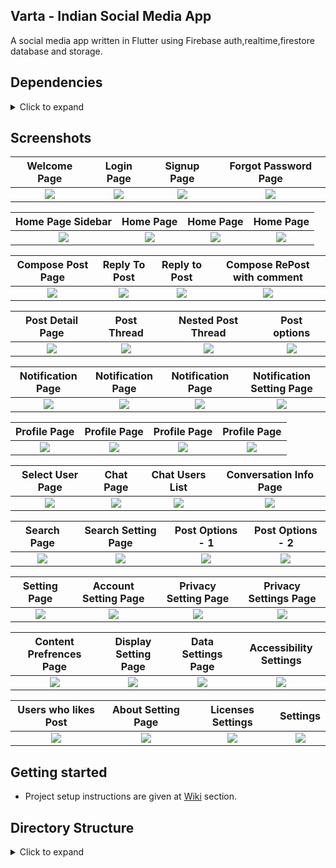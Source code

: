 ## Varta - Indian Social Media App

A social media app written in Flutter using Firebase auth,realtime,firestore database and storage.


## Dependencies
<details>
     <summary> Click to expand </summary>
     
* [intl](https://pub.dev/packages/intl)
* [uuid](https://pub.dev/packages/uuid)
* [http](https://pub.dev/packages/http)
* [share](https://pub.dev/packages/share)
* [provider](https://pub.dev/packages/provider)
* [url_launcher](https://pub.dev/packages/url_launcher)
* [google_fonts](https://pub.dev/packages/google_fonts)
* [image_picker](https://pub.dev/packages/image_picker)
* [firebase_auth](https://pub.dev/packages/firebase_auth)
* [google_sign_in](https://pub.dev/packages/google_sign_in)
* [firebase_analytics](https://pub.dev/packages/firebase_analytics)
* [firebase_database](https://pub.dev/packages/firebase_database)
* [shared_preferences](https://pub.dev/packages/shared_preferences)
* [flutter_advanced_networkimage](https://pub.dev/packages/flutter_advanced_networkimage)
     
</details>

## Screenshots

Welcome Page               |  Login Page               | Signup Page               |  Forgot Password Page
:-------------------------:|:-------------------------:|:-------------------------:|:-------------------------:
![](https://github.com/rohitp934/Varta/blob/master/screenshots/Auth/screenshot_1.jpg?raw=true)|![](https://github.com/rohitp934/Varta/blob/master/screenshots/Auth/screenshot_2.jpg?raw=true)|![](https://github.com/rohitp934/Varta/blob/master/screenshots/Auth/screenshot_3.jpg?raw=true)|![](https://github.com/rohitp934/Varta/blob/master/screenshots/Auth/screenshot_4.jpg?raw=true)|

Home Page Sidebar         |  Home Page       |   Home Page               |  Home Page
:-------------------------:|:-------------------------:|:-------------------------:|:-------------------------:
![](https://github.com/rohitp934/Varta/blob/master/screenshots/Home/screenshot_5.jpg?raw=true)|![](https://github.com/rohitp934/Varta/blob/master/screenshots/Home/screenshot_2.jpg?raw=true)|![](https://github.com/rohitp934/Varta/blob/master/screenshots/Home/screenshot_7.jpg?raw=true)|![](https://github.com/rohitp934/Varta/blob/master/screenshots/Home/screenshot_6.jpg?raw=true)|

Compose Post Page                  | Reply To Post       |   Reply to Post      |     Compose RePost with comment
:-------------------------:|:-------------------------:|:-------------------------:|:-------------------------:
![](https://github.com/rohitp934/Varta/blob/master/screenshots/CreateTweet/screenshot_1.jpg?raw=true)|![](https://github.com/rohitp934/Varta/blob/master/screenshots/CreateTweet/screenshot_2.jpg?raw=true)|![](https://github.com/rohitp934/Varta/blob/master/screenshots/CreateTweet/screenshot_4.jpg?raw=true)|![](https://github.com/rohitp934/Varta/blob/master/screenshots/CreateTweet/screenshot_3.jpg?raw=true)|

Post Detail Page         |  Post Thread              |   Nested Post Thread     | Post options
:-------------------------:|:-------------------------:|:-------------------------:|:-------------------------:
![](https://github.com/rohitp934/Varta/blob/master/screenshots/TweetDetail/screenshot_3.jpg?raw=true)|![](https://github.com/rohitp934/Varta/blob/master/screenshots/TweetDetail/screenshot_4.jpg?raw=true)|![](https://github.com/rohitp934/Varta/blob/master/screenshots/TweetDetail/screenshot_1.jpg?raw=true)|![](https://github.com/rohitp934/Varta/blob/master/screenshots/TweetDetail/screenshot_2.jpg?raw=true)|

Notification Page         |  Notification Page         |   Notification Page       | Notification Setting Page
:-------------------------:|:-------------------------:|:-------------------------:|:-------------------------:
![](https://github.com/rohitp934/Varta/blob/master/screenshots/Notification/screenshot_1.jpg?raw=true)|![](https://github.com/rohitp934/Varta/blob/master/screenshots/Notification/screenshot_2.jpg?raw=true)|![](https://github.com/rohitp934/Varta/blob/master/screenshots/Notification/screenshot_3.jpg?raw=true)|![](https://github.com/rohitp934/Varta/blob/master/screenshots/Notification/screenshot_4.jpg?raw=true)|

Profile Page                |  Profile Page            |   Profile  Page       | Profile  Page
:-------------------------:|:-------------------------:|:-------------------------:|:-------------------------:
![](https://github.com/rohitp934/Varta/blob/master/screenshots/Profile/screenshot_1.jpg?raw=true)|![](https://github.com/rohitp934/Varta/blob/master/screenshots/Profile/screenshot_2.jpg?raw=true)|![](https://github.com/rohitp934/Varta/blob/master/screenshots/Profile/screenshot_4.jpg?raw=true)|![](https://github.com/rohitp934/Varta/blob/master/screenshots/Profile/screenshot_7.jpg?raw=true)|

Select User Page                |  Chat Page            |    Chat Users List       | Conversation Info Page
:-------------------------:|:-------------------------:|:-------------------------:|:-------------------------:
![](https://github.com/rohitp934/Varta/blob/master/screenshots/Chat/screenshot_1.jpg?raw=true)|![](https://github.com/rohitp934/Varta/blob/master/screenshots/Chat/screenshot_2.jpg?raw=true)|![](https://github.com/rohitp934/Varta/blob/master/screenshots/Chat/screenshot_3.jpg?raw=true)|![](https://github.com/rohitp934/Varta/blob/master/screenshots/Chat/screenshot_4.jpg?raw=true)|

Search Page                |  Search Setting Page            |  Post Options - 1     | Post Options - 2
:-------------------------:|:-------------------------:|:-------------------------:|:-------------------------:
![](https://github.com/rohitp934/Varta/blob/master/screenshots/Search/screenshot_1.jpg?raw=true)|![](https://github.com/rohitp934/Varta/blob/master/screenshots/Search/screenshot_2.jpg?raw=true)|![](https://github.com/rohitp934/Varta/blob/master/screenshots/TweetDetail/screenshot_5.jpg?raw=true)|![](https://github.com/rohitp934/Varta/blob/master/screenshots/TweetDetail/screenshot_6.jpg?raw=true)|


Setting Page                |  Account Setting Page    |  Privacy Setting Page    | Privacy Settings Page
:-------------------------:|:-------------------------:|:-------------------------:|:-------------------------:
![](https://github.com/rohitp934/Varta/blob/master/screenshots/Settings/screenshot_1.jpg?raw=true)|![](https://github.com/rohitp934/Varta/blob/master/screenshots/Settings/screenshot_2.jpg?raw=true)|![](https://github.com/rohitp934/Varta/blob/master/screenshots/Settings/screenshot_4.jpg?raw=true)|![](https://github.com/rohitp934/Varta/blob/master/screenshots/Settings/screenshot_3.jpg?raw=true)|

Content Prefrences Page      |  Display Setting Page    |  Data Settings Page    | Accessibility Settings
:-------------------------:|:-------------------------:|:-------------------------:|:-------------------------:
![](https://github.com/rohitp934/Varta/blob/master/screenshots/Settings/screenshot_5.jpg?raw=true)|![](https://github.com/rohitp934/Varta/blob/master/screenshots/Settings/screenshot_6.jpg?raw=true)|![](https://github.com/rohitp934/Varta/blob/master/screenshots/Settings/screenshot_7.jpg?raw=true)|![](https://github.com/rohitp934/Varta/blob/master/screenshots/Settings/screenshot_8.jpg?raw=true)|

  Users who likes Post        |  About Setting Page    |  Licenses Settings     |  Settings
:-------------------------:|:-------------------------:|:-------------------------:|:-------------------------:
![](https://github.com/rohitp934/Varta/blob/master/screenshots/TweetDetail/screenshot_7.jpg?raw=true)|![](https://github.com/rohitp934/Varta/blob/master/screenshots/Settings/screenshot_9.jpg?raw=true)|![](https://github.com/rohitp934/Varta/blob/master/screenshots/Settings/screenshot_10.jpg?raw=true)|![](https://github.com/rohitp934/Varta/blob/master/screenshots/Settings/screenshot_81.jpg?raw=true)|





## Getting started 
* Project setup instructions are given at [Wiki](https://github.com/rohitp934/Varta/wiki/Gettings-Started) section.

## Directory Structure
<details>
     <summary> Click to expand </summary>
  
```
|-- lib
|   |-- helper
|   |   |-- constant.dart
|   |   |-- customRoute.dart
|   |   |-- enum.dart
|   |   |-- routes.dart
|   |   |-- theme.dart
|   |   |-- utility.dart
|   |   '-- validator.dart
|   |-- main.dart
|   |-- model
|   |   |-- chatModel.dart
|   |   |-- feedModel.dart
|   |   |-- notificationModel.dart
|   |   '-- user.dart
|   |-- page
|   |   |-- Auth
|   |   |   |-- forgetPasswordPage.dart
|   |   |   |-- selectAuthMethod.dart
|   |   |   |-- signin.dart
|   |   |   |-- signup.dart
|   |   |   |-- verifyEmail.dart
|   |   |   '-- widget
|   |   |       '-- googleLoginButton.dart
|   |   |-- common
|   |   |   |-- sidebar.dart
|   |   |   |-- splash.dart
|   |   |   |-- usersListPage.dart
|   |   |   '-- widget
|   |   |       '-- userListWidget.dart
|   |   |-- feed
|   |   |   |-- composeTweet
|   |   |   |   |-- composeTweet.dart
|   |   |   |   |-- state
|   |   |   |   |   '-- composeTweetState.dart
|   |   |   |   '-- widget
|   |   |   |       |-- composeBottomIconWidget.dart
|   |   |   |       |-- composeTweetImage.dart
|   |   |   |       '-- widgetView.dart
|   |   |   |-- feedPage.dart
|   |   |   |-- feedPostDetail.dart
|   |   |   '-- imageViewPage.dart
|   |   |-- homePage.dart
|   |   |-- message
|   |   |   |-- chatListPage.dart
|   |   |   |-- chatScreenPage.dart
|   |   |   |-- conversationInformation
|   |   |   |   '-- conversationInformation.dart
|   |   |   '-- newMessagePage.dart
|   |   |-- notification
|   |   |   '-- notificationPage.dart
|   |   |-- profile
|   |   |   |-- EditProfilePage.dart
|   |   |   |-- follow
|   |   |   |   |-- followerListPage.dart
|   |   |   |   '-- followingListPage.dart
|   |   |   |-- profileImageView.dart
|   |   |   |-- profilePage.dart
|   |   |   '-- widgets
|   |   |       '-- tabPainter.dart
|   |   |-- search
|   |   |   '-- SearchPage.dart
|   |   '-- settings
|   |       |-- accountSettings
|   |       |   |-- about
|   |       |   |   '-- aboutTwitter.dart
|   |       |   |-- accessibility
|   |       |   |   '-- accessibility.dart
|   |       |   |-- accountSettingsPage.dart
|   |       |   |-- contentPrefrences
|   |       |   |   |-- contentPreference.dart
|   |       |   |   '-- trends
|   |       |   |       '-- trendsPage.dart
|   |       |   |-- dataUsage
|   |       |   |   '-- dataUsagePage.dart
|   |       |   |-- displaySettings
|   |       |   |   '-- displayAndSoundPage.dart
|   |       |   |-- notifications
|   |       |   |   '-- notificationPage.dart
|   |       |   |-- privacyAndSafety
|   |       |   |   |-- directMessage
|   |       |   |   |   '-- directMessage.dart
|   |       |   |   '-- privacyAndSafetyPage.dart
|   |       |   '-- proxy
|   |       |       '-- proxyPage.dart
|   |       |-- settingsAndPrivacyPage.dart
|   |       '-- widgets
|   |           |-- headerWidget.dart
|   |           |-- settingsAppbar.dart
|   |           '-- settingsRowWidget.dart
|   |-- state
|   |   |-- appState.dart
|   |   |-- authState.dart
|   |   |-- chats
|   |   |   '-- chatState.dart
|   |   |-- feedState.dart
|   |   |-- notificationState.dart
|   |   '-- searchState.dart
|   '-- widgets
|       |-- bottomMenuBar
|       |   |-- HalfPainter.dart
|       |   |-- bottomMenuBar.dart
|       |   '-- tabItem.dart
|       |-- customAppBar.dart
|       |-- customWidgets.dart
|       |-- newWidget
|       |   |-- customClipper.dart
|       |   |-- customLoader.dart
|       |   |-- customProgressbar.dart
|       |   |-- customUrlText.dart
|       |   |-- emptyList.dart
|       |   |-- rippleButton.dart
|       |   '-- title_text.dart
|       '-- tweet
|           |-- tweet.dart
|           '-- widgets
|               |-- parentTweet.dart
|               |-- retweetWidget.dart
|               |-- tweetBottomSheet.dart
|               |-- tweetIconsRow.dart
|               |-- tweetImage.dart
|               '-- unavailableTweet.dart
|-- pubspec.yaml
```
</details>
     


